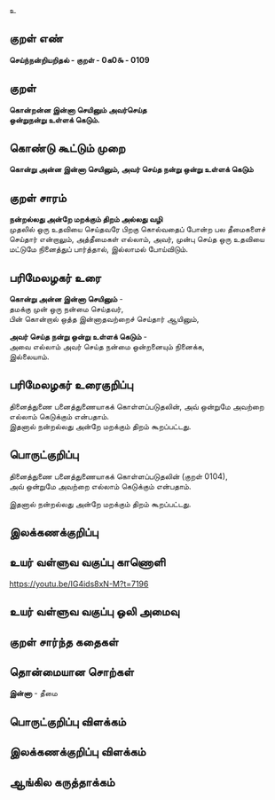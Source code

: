உ

## குறள் எண் 

**செய்ந்நன்றியறிதல் - குறள் - 0க0௯ - 0109**  

## குறள் 

**கொன்றன்ன இன்னா செயினும் அவர்செய்த  
ஒன்றுநன்று உள்ளக் கெடும்.** 

## கொண்டு கூட்டும் முறை

**கொன்று அன்ன இன்னா செயினும், அவர் செய்த நன்று ஒன்று உள்ளக் கெடும்**

## குறள் சாரம் 

**நன்றல்லது அன்றே மறக்கும் திறம் அல்லது வழி**   
முதலில் ஒரு உதவியை செய்தவரே பிறகு கொல்வதைப் போன்ற பல தீமைகளைச் செய்தார் என்றாலும், அத்தீமைகள் எல்லாம், அவர், முன்பு செய்த ஒரு உதவியை மட்டுமே நினைத்துப் பார்த்தால், இல்லாமல் போய்விடும்.
 
## பரிமேலழகர் உரை

**கொன்று அன்ன இன்னா செயினும்** -  
தமக்கு முன் ஒரு நன்மை செய்தவர்,  
பின் கொன்றால் ஒத்த இன்னாதவற்றைச் செய்தார் ஆயினும்,

**அவர் செய்த நன்று ஒன்று உள்ளக் கெடும்** -  
அவை எல்லாம் அவர் செய்த நன்மை ஒன்றனையும் நினைக்க,  
இல்லையாம்.  

## பரிமேலழகர் உரைகுறிப்பு   

தினைத்துணை பனைத்துணையாகக் கொள்ளப்படுதலின், அவ் ஒன்றுமே அவற்றை எல்லாம் கெடுக்கும் என்பதாம்.  
இதனால் நன்றல்லது அன்றே மறக்கும் திறம் கூறப்பட்டது.   

## பொருட்குறிப்பு 

தினைத்துணை பனைத்துணையாகக் கொள்ளப்படுதலின் (குறள் 0104),  
அவ் ஒன்றுமே அவற்றை எல்லாம் கெடுக்கும் என்பதாம்.  

இதனால் நன்றல்லது அன்றே மறக்கும் திறம் கூறப்பட்டது.  

## இலக்கணக்குறிப்பு  


## உயர் வள்ளுவ வகுப்பு காணொளி

https://youtu.be/IG4ids8xN-M?t=7196

## உயர் வள்ளுவ வகுப்பு ஒலி அமைவு 

 
## குறள் சார்ந்த கதைகள் 


## தொன்மையான சொற்கள்

**இன்னா** - தீமை   

## பொருட்குறிப்பு விளக்கம்


## இலக்கணக்குறிப்பு விளக்கம்


## ஆங்கில கருத்தாக்கம் 


